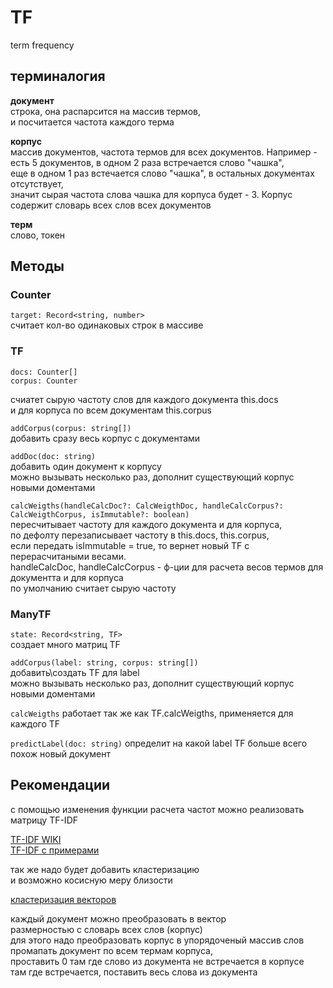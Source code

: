 # TF
term frequency

## терминалогия
__документ__  
строка, она распарсится на массив термов,  
и посчитается частота каждого терма

__корпус__  
массив документов, частота термов для всех документов.
Например - есть 5 документов, в одном 2 раза встречается слово "чашка",  
еще в одном 1 раз встечается слово "чашка", в остальных документах отсутствует,  
значит сырая частота слова чашка для корпуса будет - 3.
Корпус содержит словарь всех слов всех документов

__терм__  
слово, токен


## Методы

### Counter
`target: Record<string, number>`  
считает кол-во одинаковых строк в массиве


### TF  
```
docs: Counter[]
corpus: Counter
```
счиатет сырую частоту слов для каждого документа this.docs  
и для корпуса по всем документам this.corpus  

`addCorpus(corpus: string[])`  
добавить сразу весь корпус с документами  

`addDoc(doc: string)`  
добавить один документ к корпусу  
можно вызывать несколько раз, дополнит существующий корпус новыми доментами

`calcWeigths(handleCalcDoc?: CalcWeigthDoc, handleCalcCorpus?: CalcWeigthCorpus, isImmutable?: boolean)`  
пересчитывает частоту для каждого документа и для корпуса,  
по дефолту перезаписывает частоту в this.docs, this.corpus,  
если передать isImmutable = true, то вернет новый TF с перерасчитаными весами.  
handleCalcDoc, handleCalcCorpus - ф-ции для расчета весов термов для документта и для корпуса  
по умолчанию считает сырую частоту  


### ManyTF
`state: Record<string, TF>`  
создает много матриц TF

`addCorpus(label: string, corpus: string[])`  
добавить\создать TF для label  
можно вызывать несколько раз, дополнит существующий корпус новыми доментами


`calcWeigths`
работает так же как TF.calcWeigths, применяется для каждого TF

`predictLabel(doc: string)`
определит на какой label TF больше всего похож новый документ

## Рекомендации

с помощью изменения функции расчета частот можно реализовать матрицу TF-IDF

[TF-IDF WIKI](https://ru.wikipedia.org/wiki/TF-IDF)  
[TF-IDF с примерами](http://nlpx.net/archives/57)

так же надо будет добавить кластеризацию  
и возможно косисную меру близости  

[кластеризация векторов](https://habr.com/ru/post/67078/)

каждый документ можно преобразовать в вектор  
размерностью с словарь всех слов (корпус)  
для этого надо преобразовать корпус в упорядоченый массив слов  
промапать документ по всем термам корпуса,  
проставить 0 там где слово из документа не встречается в корпусе  
там где встречается, поставить весь слова из документа  

